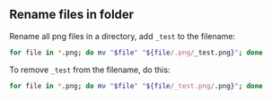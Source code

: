 ## Rename files in folder

Rename all png files in a directory, add `_test` to the filename:

```bash
for file in *.png; do mv "$file" "${file/.png/_test.png}"; done
```

To remove `_test` from the filename, do this:

```bash
for file in *.png; do mv "$file" "${file/_test.png/.png}"; done
```
